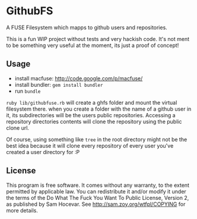 GithubFS
=========

A FUSE Filesystem which mapps to github users and repositories.

This is a fun WIP project without tests and very hackish code. It's not ment to be something very useful at the moment, its just a proof of concept!

Usage
--------
* install macfuse: http://code.google.com/p/macfuse/
* install bundler: `gem install bundler`
* run `bundle`

`ruby lib/githubfuse.rb`
will create a ghfs folder and mount the virtual filesystem there.
when you create a folder with the name of a github user in it, its subdirectories will be the users public repositories. 
Accessing a repository directories contents will clone the repository using the public clone url. 

Of course, using something like `tree` in the root directory might not be the best idea because it will clone every repository of every user you've created a user directory for :P

License
--------

This program is free software. It comes without any warranty, to
the extent permitted by applicable law. You can redistribute it
and/or modify it under the terms of the Do What The Fuck You Want
To Public License, Version 2, as published by Sam Hocevar. See
http://sam.zoy.org/wtfpl/COPYING for more details.